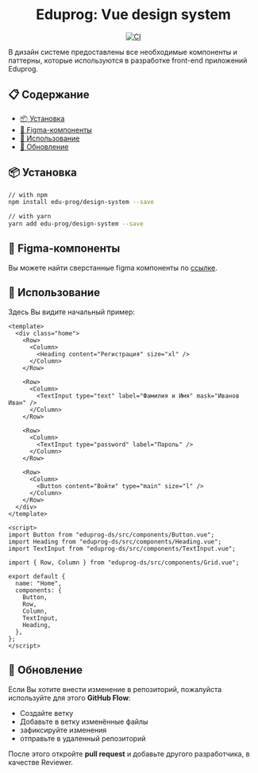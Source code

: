 <h1 align="center">
    Eduprog: Vue design system
</h1>

<div align="center">

[![CI](https://github.com/edu-prog/design-system/actions/workflows/ci.yml/badge.svg)](https://github.com/edu-prog/design-system/actions/workflows/ci.yml)

</div>

В дизайн системе предоставлены все необходимые компоненты и паттерны, которые используются в разработке front-end приложений Eduprog.

## 📋 Содержание

- [📦 Установка](#-установка)
- [🧱 Figma-компоненты](#-figma-компоненты)
- [🚗 Использование](#-использование)
- [📲 Обновление](#-обновление)

## 📦 Установка

```bash
// with npm
npm install edu-prog/design-system --save

// with yarn
yarn add edu-prog/design-system --save
```

## 🧱 Figma-компоненты

Вы можете найти сверстанные figma компоненты по <a href="https://www.figma.com/file/B0RL6ptJLTX5CdzbxGou84/Design-system?node-id=2%3A120&viewport=525%2C722%2C0.37326961755752563" target="_blank">ссылке</a>.

## 🚗 Использование

Здесь Вы видите начальный пример:

```vue
<template>
  <div class="home">
    <Row>
      <Column>
        <Heading content="Регистрация" size="xl" />
      </Column>
    </Row>

    <Row>
      <Column>
        <TextInput type="text" label="Фамилия и Имя" mask="Иванов Иван" />
      </Column>
    </Row>

    <Row>
      <Column>
        <TextInput type="password" label="Пароль" />
      </Column>
    </Row>

    <Row>
      <Column>
        <Button content="Войти" type="main" size="l" />
      </Column>
    </Row>
  </div>
</template>

<script>
import Button from "eduprog-ds/src/components/Button.vue";
import Heading from "eduprog-ds/src/components/Heading.vue";
import TextInput from "eduprog-ds/src/components/TextInput.vue";

import { Row, Column } from "eduprog-ds/src/components/Grid.vue";

export default {
  name: "Home",
  components: {
    Button,
    Row,
    Column,
    TextInput,
    Heading,
  },
};
</script>
```

## 📲 Обновление

Если Вы хотите внести изменение в репозиторий, пожалуйста используйте для этого **GitHub Flow**:

- Создайте ветку
- Добавьте в ветку изменённые файлы
- зафиксируйте изменения
- отправьте в удаленный репозиторий

После этого откройте **pull request** и добавьте другого разработчика, в качестве Reviewer.
